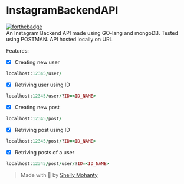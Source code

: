# InstagramBackendAPI
[![forthebadge](https://forthebadge.com/images/badges/made-with-go.svg)](https://forthebadge.com)
<br>
An Instagram Backend API made using GO-lang and mongoDB. Tested using POSTMAN. API hosted locally on URL<br>

Features:<br>
- [X] Creating new user
```ruby
localhost:12345/user/
```
- [X] Retriving user using ID<br>
```ruby
localhost:12345/user/?ID=<ID_NAME>
```
- [X] Creating new post
```ruby
localhost:12345/post/
```
- [X] Retriving post using ID<br>
```ruby
localhost:12345/post/?ID=<ID_NAME>
```
- [X] Retriving posts of a user<br>
```ruby
localhost:12345/post/user/?ID=<ID_NAME>
```

> Made with 💙 by [Shelly Mohanty](https://github.com/shellymohanty09)
